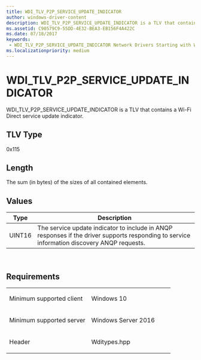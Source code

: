 ```yaml
---
title: WDI_TLV_P2P_SERVICE_UPDATE_INDICATOR
author: windows-driver-content
description: WDI_TLV_P2P_SERVICE_UPDATE_INDICATOR is a TLV that contains a Wi-Fi Direct service update indicator.
ms.assetid: C90579C9-55DD-4E32-BEA3-EB156F4A422C
ms.date: 07/18/2017
keywords:
 - WDI_TLV_P2P_SERVICE_UPDATE_INDICATOR Network Drivers Starting with Windows Vista
ms.localizationpriority: medium
---
```


# WDI\_TLV\_P2P\_SERVICE\_UPDATE\_INDICATOR


WDI\_TLV\_P2P\_SERVICE\_UPDATE\_INDICATOR is a TLV that contains a Wi-Fi Direct service update indicator.

## TLV Type


0x115

## Length


The sum (in bytes) of the sizes of all contained elements.

## Values


| Type   | Description                                                                                                                                 |
|--------|---------------------------------------------------------------------------------------------------------------------------------------------|
| UINT16 | The service update indicator to include in ANQP responses if the driver supports responding to service information discovery ANQP requests. |

 

Requirements
------------

<table>
<colgroup>
<col width="50%" />
<col width="50%" />
</colgroup>
<tbody>
<tr class="odd">
<td><p>Minimum supported client</p></td>
<td><p>Windows 10</p></td>
</tr>
<tr class="even">
<td><p>Minimum supported server</p></td>
<td><p>Windows Server 2016</p></td>
</tr>
<tr class="odd">
<td><p>Header</p></td>
<td>Wditypes.hpp</td>
</tr>
</tbody>
</table>

 

 




